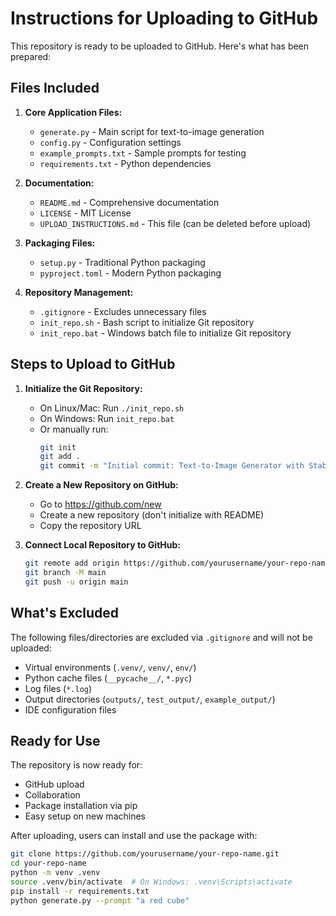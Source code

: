 # Instructions for Uploading to GitHub

This repository is ready to be uploaded to GitHub. Here's what has been prepared:

## Files Included

1. **Core Application Files:**
   - `generate.py` - Main script for text-to-image generation
   - `config.py` - Configuration settings
   - `example_prompts.txt` - Sample prompts for testing
   - `requirements.txt` - Python dependencies

2. **Documentation:**
   - `README.md` - Comprehensive documentation
   - `LICENSE` - MIT License
   - `UPLOAD_INSTRUCTIONS.md` - This file (can be deleted before upload)

3. **Packaging Files:**
   - `setup.py` - Traditional Python packaging
   - `pyproject.toml` - Modern Python packaging

4. **Repository Management:**
   - `.gitignore` - Excludes unnecessary files
   - `init_repo.sh` - Bash script to initialize Git repository
   - `init_repo.bat` - Windows batch file to initialize Git repository

## Steps to Upload to GitHub

1. **Initialize the Git Repository:**
   - On Linux/Mac: Run `./init_repo.sh`
   - On Windows: Run `init_repo.bat`
   - Or manually run:
     ```bash
     git init
     git add .
     git commit -m "Initial commit: Text-to-Image Generator with Stable Diffusion"
     ```

2. **Create a New Repository on GitHub:**
   - Go to https://github.com/new
   - Create a new repository (don't initialize with README)
   - Copy the repository URL

3. **Connect Local Repository to GitHub:**
   ```bash
   git remote add origin https://github.com/yourusername/your-repo-name.git
   git branch -M main
   git push -u origin main
   ```

## What's Excluded

The following files/directories are excluded via `.gitignore` and will not be uploaded:
- Virtual environments (`.venv/`, `venv/`, `env/`)
- Python cache files (`__pycache__/`, `*.pyc`)
- Log files (`*.log`)
- Output directories (`outputs/`, `test_output/`, `example_output/`)
- IDE configuration files

## Ready for Use

The repository is now ready for:
- GitHub upload
- Collaboration
- Package installation via pip
- Easy setup on new machines

After uploading, users can install and use the package with:
```bash
git clone https://github.com/yourusername/your-repo-name.git
cd your-repo-name
python -m venv .venv
source .venv/bin/activate  # On Windows: .venv\Scripts\activate
pip install -r requirements.txt
python generate.py --prompt "a red cube"
```